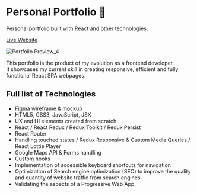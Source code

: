 # Personal Portfolio 🦆
Personal portfolio built with React and other technologies.

[Live Website](https://www.francoding.xyz/)

![Portfolio Preview_4](https://user-images.githubusercontent.com/64712227/134884152-c9b68740-8986-42de-bf20-cc81c598078a.gif)


This portfolio is the product of my evolution as a frontend developer.  
It showcases my current skill in creating responsive, efficient and fully functional React SPA webpages.

## Full list of Technologies
- [Figma wireframe & mockup](https://www.figma.com/file/Hnk0pvtp9GdPd8QCfoNQVd/Portfolio-Summer-2021?node-id=0%3A1)
- HTML5, CSS3, JavaScript, JSX
- UX and UI elements created from scratch
- React / React Redux / Redux Toolkit / Redux Persist
- React Router
- Handling touched states / Redux Responsive & Custom Media Queries / React Lottie Player
- Google Maps API & Forms handling
- Custom hooks
- Implementation of accessible keyboard shortcuts for navigation
- Optimization of Search engine optimization (SEO) to improve the quality and quantity of website traffic from search engines
- Validating the aspects of a Progressive Web App.
